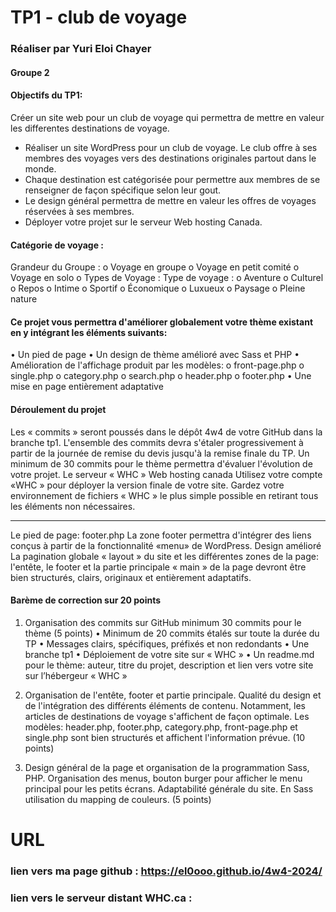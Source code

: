 # TP1 - club de voyage #
### Réaliser par Yuri Eloi Chayer
#### Groupe 2

#### Objectifs du TP1:
Créer un site web pour un club de voyage qui permettra de mettre en valeur les differentes destinations de voyage.
-	Réaliser un site WordPress pour un club de voyage. Le club offre à ses membres des voyages vers des destinations originales partout dans le monde.
-	Chaque destination est catégorisée pour permettre aux membres de se renseigner de façon spécifique selon leur gout.
-	Le design général permettra de mettre en valeur les offres de voyages réservées à ses membres.
-	Déployer votre projet sur le serveur Web hosting Canada.

#### Catégorie de voyage :
Grandeur du Groupe :
o	Voyage en groupe
o	Voyage en petit comité
o	Voyage en solo
o	Types de Voyage :
Type de voyage :
o	Aventure
o	Culturel
o	Repos
o	Intime
o	Sportif
o	Économique
o	Luxueux
o	Paysage
o	Pleine nature

#### Ce projet vous permettra d'améliorer globalement votre thème existant en y intégrant les éléments suivants: 
•	Un pied de page
•	Un design de thème amélioré avec Sass et PHP
•	Amélioration de l'affichage produit par les modèles:
o	front-page.php
o	single.php
o	category.php
o	search.php
o	header.php
o	footer.php
•	Une mise en page entièrement adaptative

#### Déroulement du projet
Les « commits » seront poussés dans le dépôt 4w4 de votre GitHub dans la branche tp1.
L'ensemble des commits devra s'étaler progressivement à partir de la journée de remise du devis jusqu'à la remise finale du TP.
Un minimum de 30 commits pour le thème permettra d'évaluer l'évolution de votre projet.
Le serveur « WHC » Web hosting canada
Utilisez votre compte «WHC » pour déployer la version finale de votre site.
Gardez votre environnement de fichiers « WHC » le plus simple possible en retirant tous les éléments non nécessaires.
________________________________________
Le pied de page: footer.php
La zone footer permettra d'intégrer des liens conçus à partir de la fonctionnalité «menu» de WordPress.
Design amélioré
La pagination globale « layout » du site et les différentes zones de la page: l'entête, le footer et la partie principale « main » de la page devront être bien structurés, clairs, originaux et entièrement adaptatifs.

#### Barème de correction sur 20 points
1.	Organisation des commits sur GitHub minimum 30 commits pour le thème (5 points)
•	Minimum de 20 commits étalés sur toute la durée du TP
•	Messages clairs, spécifiques, préfixés et non redondants
•	Une branche tp1
•	Déploiement de votre site sur « WHC »
•	Un readme.md pour le thème: auteur, titre du projet, description et lien vers votre site sur l’hébergeur « WHC »

2.	Organisation de l'entête, footer et partie principale. Qualité du design et de l'intégration des différents éléments de contenu. Notamment, les articles de destinations de voyage s'affichent de façon optimale. Les modèles: header.php, footer.php, category.php, front-page.php et single.php sont bien structurés et affichent l'information prévue. (10 points)

3.	Design général de la page et organisation de la programmation Sass, PHP. Organisation des menus, bouton burger pour afficher le menu principal pour les petits écrans. Adaptabilité générale du site. En Sass utilisation du mapping de couleurs. (5 points)

# URL
### lien vers ma page github : https://el0ooo.github.io/4w4-2024/
### lien vers le serveur distant WHC.ca : 